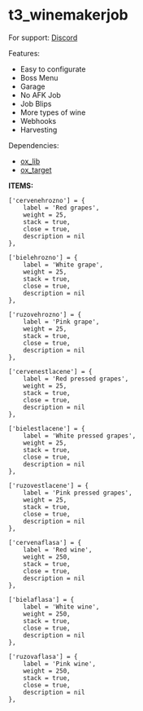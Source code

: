 # t3_winemakerjob

For support: [Discord](https://discord.gg/yZv3F6Bhd6)

Features:
* Easy to configurate
* Boss Menu
* Garage
* No AFK Job
* Job Blips
* More types of wine
* Webhooks
* Harvesting

Dependencies:
* [ox_lib](https://github.com/overextended/ox_lib)
* [ox_target](https://github.com/overextended/ox_target)

**ITEMS:**

	['cervenehrozno'] = {
		label = 'Red grapes',
		weight = 25,
		stack = true,
		close = true,
		description = nil
	},
	
	['bielehrozno'] = {
		label = 'White grape',
		weight = 25,
		stack = true,
		close = true,
		description = nil
	},

	['ruzovehrozno'] = {
		label = 'Pink grape',
		weight = 25,
		stack = true,
		close = true,
		description = nil
	},

	['cervenestlacene'] = {
		label = 'Red pressed grapes',
		weight = 25,
		stack = true,
		close = true,
		description = nil
	},

	['bielestlacene'] = {
		label = 'White pressed grapes',
		weight = 25,
		stack = true,
		close = true,
		description = nil
	},

	['ruzovestlacene'] = {
		label = 'Pink pressed grapes',
		weight = 25,
		stack = true,
		close = true,
		description = nil
	},

	['cervenaflasa'] = {
		label = 'Red wine',
		weight = 250,
		stack = true,
		close = true,
		description = nil
	},

	['bielaflasa'] = {
		label = 'White wine',
		weight = 250,
		stack = true,
		close = true,
		description = nil
	},

	['ruzovaflasa'] = {
		label = 'Pink wine',
		weight = 250,
		stack = true,
		close = true,
		description = nil
	},
